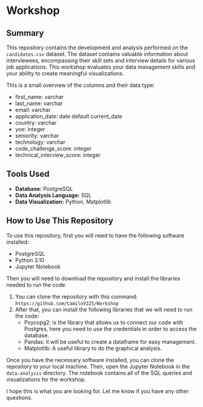 # Workshop

## Summary

This repository contains the development and analysis performed on the `candidates.csv` dataset. The dataset contains valuable information about interviewees, encompassing their skill sets and interview details for various job applications. This workshop evaluates your data management skills and your ability to create meaningful visualizations.

This is a small overview of the columns and their data type:
- first_name: varchar
- last_name: varchar
- email: varchar
- application_date: date default current_date
- country: varchar
- yoe: integer
- seniority: varchar
- technology: varchar
- code_challenge_score: integer
- technical_interview_score: integer


## Tools Used

- **Database:** PostgreSQL
- **Data Analysis Language:** SQL
- **Data Visualization:** Python, Matplotlib

## How to Use This Repository

To use this repository, first you will need to have the following software installed:

- PostgreSQL
- Python 3.10
- Jupyter Notebook

Then you will need to download the repository and install the libraries needed to run the code:

1. You can clone the repository with this command: `https://github.com/CamiloV225/Workshop`
2. After that, you can install the following libraries that we will need to run the code:
   - Psycopg2: is the library that allows us to connect our code with Postgres, here you need to use the credentials in order to access the database.
   - Pandas: it will be useful to create a dataframe for easy management.
   - Matplotlib: A useful library to do the graphical analysis.

Once you have the necessary software installed, you can clone the repository to your local machine. Then, open the Jupyter Notebook in the `data-analysis` directory. The notebook contains all of the SQL queries and visualizations for the workshop.

I hope this is what you are looking for. Let me know if you have any other questions.
